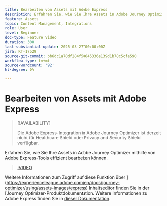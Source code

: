 ```yaml
---
title: Bearbeiten von Assets mit Adobe Express
description: Erfahren Sie, wie Sie Ihre Assets in Adobe Journey Optimizer mithilfe von Adobe Express-Tools effizient bearbeiten können.
feature: Assets
topic: Content Management, Integrations
role: User
level: Beginner
doc-type: Feature Video
duration: 300
last-substantial-update: 2025-03-27T00:00:00Z
jira: KT-17529
source-git-commit: bb6dc1a70df284f58645336e139d1b78c5cfe590
workflow-type: tm+mt
source-wordcount: '92'
ht-degree: 0%

---
```



# Bearbeiten von Assets mit Adobe Express

>[!AVAILABILITY]
>
>Die Adobe Express-Integration in Adobe Journey Optimizer ist derzeit nicht für Healthcare Shield oder Privacy and Security Shield verfügbar.

Erfahren Sie, wie Sie Ihre Assets in Adobe Journey Optimizer mithilfe von Adobe Express-Tools effizient bearbeiten können.

>[!VIDEO](https://video.tv.adobe.com/v/3455523/?learn=on&enablevpops)

Weitere Informationen zum Zugriff auf diese Funktion über ](https://experienceleague.adobe.com/en/docs/journey-optimizer/using/assets-images/express) Inhaltseditor finden Sie in der [Journey Optimizer-Produktdokumentation. Weitere Informationen zu Adobe Express finden Sie in [dieser Dokumentation](https://helpx.adobe.com/express/user-guide.html).
